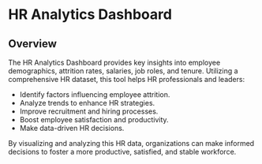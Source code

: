 # HR Analytics Dashboard
## Overview
The HR Analytics Dashboard provides key insights into employee demographics, attrition rates, salaries, job roles, and tenure. Utilizing a comprehensive HR dataset, this tool helps HR professionals and leaders:
- Identify factors influencing employee attrition.
- Analyze trends to enhance HR strategies.
- Improve recruitment and hiring processes.
- Boost employee satisfaction and productivity.
- Make data-driven HR decisions.

By visualizing and analyzing this HR data, organizations can make informed decisions to foster a more productive, satisfied, and stable workforce.
